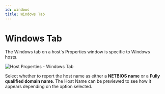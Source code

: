 ```yaml
---
id: windows
title: Windows Tab
---
```


# Windows Tab

The Windows tab on a host's Properties window is specific to Windows hosts.

![Host Properties - Windows Tab](/img/activitymonitor/admin/Windows.png)

Select whether to report the host name as either a **NETBIOS name** or a **Fully qualified domain name**. The Host Name can be previewed to see how it appears depending on the option selected.